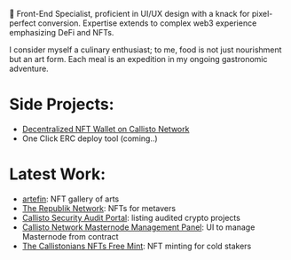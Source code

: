 👋 Front-End Specialist, proficient in UI/UX design with a knack for pixel-perfect conversion. Expertise extends to complex web3 experience emphasizing DeFi and NFTs.

I consider myself a culinary enthusiast; to me, food is not just nourishment but an art form. Each meal is an expedition in my ongoing gastronomic adventure.

# Side Projects:

 - [Decentralized NFT Wallet on Callisto Network](https://callistonian.me/)
 - One Click ERC deploy tool (coming..)

# Latest Work:
 - [artefin](https://nft.artefin.cz/): NFT gallery of arts
 - [The Republik Network](https://launchpad-therepublik.netlify.app/): NFTs for metavers
 - [Callisto Security Audit Portal](https://audits.callisto.network/): listing audited crypto projects
 - [Callisto Network Masternode Management Panel](https://masternodes.callisto.network/): UI to manage Masternode from contract
 - [The Callistonians NFTs Free Mint](https://thecallistonians.callisto.network/): NFT minting for cold stakers


<!---
dragnoir/dragnoir is a ✨ special ✨ repository because its `README.md` (this file) appears on your GitHub profile.
You can click the Preview link to take a look at your changes.
--->
